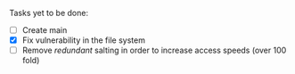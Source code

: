 Tasks yet to be done:
 - [ ] Create main
 - [x] Fix vulnerability in the file system
 - [ ] Remove *redundant* salting in order to increase access speeds (over 100 fold)
